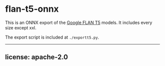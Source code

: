 # flan-t5-onnx

This is an ONNX export of the [Google FLAN T5](https://huggingface.co/google/flan-t5-base) models. It includes every size except xxl.

The export script is included at `./exportt5.py`.

---

## license: apache-2.0
